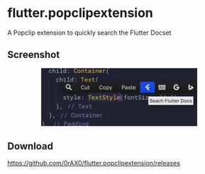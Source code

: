 # flutter.popclipextension
A Popclip extension to quickly search the Flutter Docset

## Screenshot

<div align=center><img width="70%" height="70%" src="https://github.com/0rAX0/flutter.popclipextension/blob/master/screenshots/preview.png?raw=true"/></div>

## Download
https://github.com/0rAX0/flutter.popclipextension/releases
